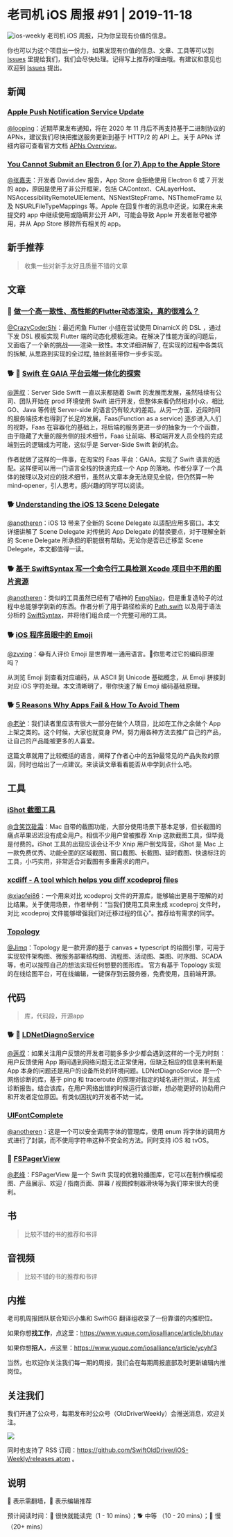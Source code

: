 # 老司机 iOS 周报 #91 | 2019-11-18

![ios-weekly](https://github.com/SwiftOldDriver/iOS-Weekly/blob/master/assets/ios-weekly.png?raw=true)
老司机 iOS 周报，只为你呈现有价值的信息。

你也可以为这个项目出一份力，如果发现有价值的信息、文章、工具等可以到 [Issues](https://github.com/SwiftOldDriver/iOS-Weekly/issues) 里提给我们，我们会尽快处理。记得写上推荐的理由哦。有建议和意见也欢迎到 [Issues](https://github.com/SwiftOldDriver/iOS-Weekly/issues) 提出。

## 新闻

### [Apple Push Notification Service Update](https://developer.apple.com/news/?id=11042019a)
[@looping](https://github.com/looping)：近期苹果发布通知，将在 2020 年 11 月后不再支持基于二进制协议的 APNs，建议我们尽快把推送服务更新到基于 HTTP/2 的 API 上。关于 APNs 详细内容可查看官方文档 [APNs Overview](https://developer.apple.com/library/archive/documentation/NetworkingInternet/Conceptual/RemoteNotificationsPG/APNSOverview.html)。

### [You Cannot Submit an Electron 6 (or 7) App to the Apple Store](https://david.dev/you-cannot-submit-an-electron-6-or-7-app-to-the-apple-store)

[@张嘉夫](https://github.com/josephchang10)：开发者 David.dev 报告，App Store 会拒绝使用 Electron 6 或 7 开发的 app，原因是使用了非公开框架，包括 CAContext、CALayerHost、NSAccessibilityRemoteUIElement、NSNextStepFrame、NSThemeFrame 以及 NSURLFileTypeMappings 等。Apple 在回复作者的消息中还说，如果在未来提交的 app 中继续使用或隐瞒非公开 API，可能会导致 Apple 开发者账号被停用，并从 App Store 移除所有相关的 app。

## 新手推荐

> 收集一些对新手友好且质量不错的文章

## 文章

### 🐢 [做一个高一致性、高性能的Flutter动态渲染，真的很难么？](https://mp.weixin.qq.com/s/R6IxJqawwbmlWvlwb3ZXww)

[@CrazyCoderShi](https://github.com/CrazyCoderShi)：最近闲鱼 Flutter 小组在尝试使用 DinamicX 的 DSL ，通过下发 DSL 模板实现 Flutter 端的动态化模板渲染。在解决了性能方面的问题后，又面临了一个新的挑战——渲染一致性。本文详细讲解了, 在实现的过程中各类坑的拆解, 从思路到实现的全过程, 抽丝剥茧带你一步步实现。

### 🐕 🌟 [Swift 在 GAIA 平台云端一体化的探索](https://mp.weixin.qq.com/s/7B2FDBZ_vnvswiYWjLih4Q)
[@莲叔](https://weibo.com/aaaron7)：Server Side Swift 一直以来都随着 Swift 的发展而发展，虽然陆续有公司、团队开始在 prod 环境使用 Swift 进行开发，但整体来看仍然相对小众，相比 GO、Java 等传统 Server-side 的语言仍有较大的差距。从另一方面，近段时间的服务端技术也得到了长足的发展，Faas(Function as a service) 逐步进入人们的视野，Faas 在容器化的基础上，将后端的服务更进一步的抽象为一个个函数，由于隐藏了大量的服务侧的技术细节，Faas 让前端、移动端开发人员全栈的完成端到云的逻辑成为可能，这似乎是 Server-Side Swift 新的机会。

作者就做了这样的一件事，在淘宝的 Faas 平台：GAIA，实现了 Swift 语言的适配。这样便可以用一门语言全栈的快速完成一个 App 的落地。作者分享了一个具体的按理以及对应的技术细节，虽然从文章本身无法窥见全貌，但仍然算一种 mind-opener，引人思考。感兴趣的同学可以阅读。

### 🐕 [Understanding the iOS 13 Scene Delegate](https://www.donnywals.com/understanding-the-ios-13-scene-delegate/)
[@anotheren](https://github.com/anotheren)：iOS 13 带来了全新的 Scene Delegate 以适配应用多窗口。本文详细讲解了 Scene Delegate 对传统的 App Delegate 的替换要点，对于理解全新的 Scene Delegate 所承担的职能很有帮助。无论你是否已迁移至 Scene Delegate，本文都值得一读。

### 🐕 [基于 SwiftSyntax 写一个命令行工具检测 Xcode 项目中不用的图片资源](https://juejin.im/post/5dc2a969f265da4d2a432249)
[@anotheren](https://github.com/anotheren)：类似的工具虽然已经有了喵神的 [FengNiao](https://github.com/onevcat/FengNiao)，但是重复造轮子的过程中总能够学到新的东西。作者分析了用于路径检索的 [Path.swift](https://github.com/mxcl/Path.swift) 以及用于语法分析的 [SwiftSyntax](https://github.com/apple/swift-syntax)，并将他们组合成一个完整可用的工具。

### 🐕 [iOS 程序员眼中的 Emoji](https://juejin.im/post/5dc3b9a46fb9a04a95289a84)
[@zvving](https://github.com/zvving)：😂有人评价 Emoji 是世界唯一通用语言。🤔你思考过它的编码原理吗？

从浏览 Emoji 到查看对应编码，从 ASCII 到 Unicode 基础概念，从 Emoji 拼接到对应 iOS 字符处理。本文清晰明了，带你快速了解 Emoji 编码基础原理。

### 🐕 [5 Reasons Why Apps Fail & How To Avoid Them](https://simpleprogrammer.com/why-apps-fail)
[@老驴](https://www.weibo.com/6090610445)：我们读者里应该有很大一部分在做个人项目，比如在工作之余做个 App 上架之类的。这个时候，大家也就变身 PM，努力用各种方法去推广自己的产品，让自己的产品能被更多的人喜爱。

这篇文章就用了比较概括的语言，阐释了作者心中的五钟最常见的产品失败的原因，同时也给出了一点建议。来读读文章看看能否从中学到点什么吧。

## 工具

### [iShot 截图工具](https://apps.apple.com/cn/app/ishot-%E6%88%AA%E5%9B%BE-%E9%95%BF%E6%88%AA%E5%9B%BE-%E6%A0%87%E6%B3%A8%E5%B7%A5%E5%85%B7/id1485844094?mt=12)

[@含笑饮砒霜](https://weibo.com/chinafishnews/)：Mac 自带的截图功能，大部分使用场景下基本足够，但长截图的痛点苹果迟迟没有成全用户。相信不少用户曾被推荐 Xnip 这款截图工具，但毕竟是付费的。iShot 工具的出现应该会让不少 Xnip 用户倒戈阵营，iShot 是 Mac 上一款免费优秀、功能全面的区域截图、窗口截图、长截图、延时截图、快速标注的工具，小巧实用，非常适合对截图有多重需求的用户。

### [xcdiff - A tool which helps you diff xcodeproj files](https://github.com/bloomberg/xcdiff)
[@xiaofei86](https://weibo.com/xuyafei86/)：一个用来对比 xcodeproj 文件的开源库，能够输出更易于理解的对比结果。关于使用场景，作者举例：“当我们使用工具来生成 xcodeproj 文件时，对比 xcodeproj 文件能够增强我们对迁移过程的信心”。推荐给有需求的同学。

### [Topology](https://github.com/le5le-com/topology)
[@Jimq](https://github.com/waz0820)：Topology 是一款开源的基于 canvas + typescript 的绘图引擎，可用于实现软件架构图、微服务部署结构图、流程图、活动图、类图、时序图、SCADA 等，也可以按照自己的想法实现任何想要的图形库。
官方有基于 Topology 实现的在线绘图平台，可在线编辑，一键保存到云服务器，免费使用，且前端开源。

## 代码

> 库，代码段，开源app

### 🐕 🌟 [LDNetDiagnoService](https:/github.com/Lede-Inc/LDNetDiagnoService_IOS)
[@莲叔](https://weibo.com/aaaron7)：如果关注用户反馈的开发者可能多多少少都会遇到这样的一个无力时刻：用户反馈使用 App 期间遇到网络问题无法正常使用，但缺乏相应的信息来判断是 App 本身的问题还是用户的设备所处的环境问题。LDNetDiagnoService 是一个网络诊断的库，基于 ping 和 traceroute 的原理对指定的域名进行测试，并生成诊断报告。结合该库，在用户网络出错的时候运行该诊断，想必能更好的协助用户和开发者定位原因。有类似困扰的开发者不妨一试。

### [UIFontComplete](https://github.com/Nirma/UIFontComplete)
[@anotheren](https://github.com/anotheren)：这是一个可以安全调用字体的管理库，使用 enum 将字体的调用方式进行了封装，而不使用字符串这种不安全的方法。同时支持 iOS 和 tvOS。

### 🐎 [FSPagerView](https://github.com/WenchaoD/FSPagerView)

[@老峰](https://github.com/GesanTung)：FSPagerView 是一个 Swift 实现的优雅轮播图库，它可以在制作横幅视图、产品展示、欢迎 / 指南页面、屏幕 / 视图控制器滑块等为我们带来很大的便利。

## 书

> 比较不错的书的推荐和书评

## 音视频

> 比较不错的书的推荐和书评

## 内推

老司机周报团队联合知识小集和 SwiftGG 翻译组收录了一份靠谱的内推职位。

如果你想**找工作**，点这里：https://www.yuque.com/iosalliance/article/bhutav

如果你想**招人**，点这里：https://www.yuque.com/iosalliance/article/ycyhf3

当然，也欢迎你关注我们每一期的周报，我们会在每期周报底部及时更新编辑内推岗位。

## 关注我们

我们开通了公众号，每期发布时公众号（OldDriverWeekly）会推送消息，欢迎关注。

![](https://github.com/SwiftOldDriver/iOS-Weekly/blob/master/assets/qrcode_for_wechat.jpg?raw=true)

同时也支持了 RSS 订阅：https://github.com/SwiftOldDriver/iOS-Weekly/releases.atom 。

## 说明

🚧 表示需翻墙，🌟 表示编辑推荐

预计阅读时间：🐎 很快就能读完（1 - 10 mins）；🐕 中等 （10 - 20 mins）；🐢 慢（20+ mins）


